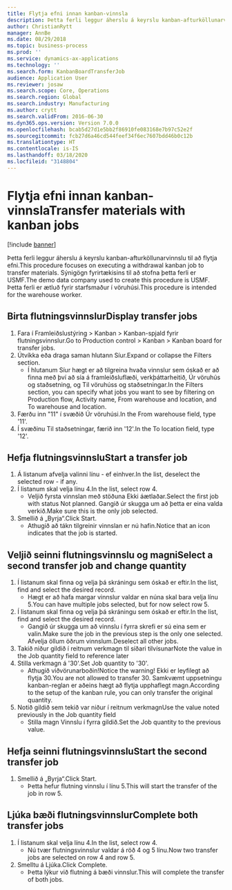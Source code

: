 ```yaml
---
title: Flytja efni innan kanban-vinnsla
description: Þetta ferli leggur áherslu á keyrslu kanban-afturköllunarvinnslu til að flytja efni.
author: ChristianRytt
manager: AnnBe
ms.date: 08/29/2018
ms.topic: business-process
ms.prod: ''
ms.service: dynamics-ax-applications
ms.technology: ''
ms.search.form: KanbanBoardTransferJob
audience: Application User
ms.reviewer: josaw
ms.search.scope: Core, Operations
ms.search.region: Global
ms.search.industry: Manufacturing
ms.author: crytt
ms.search.validFrom: 2016-06-30
ms.dyn365.ops.version: Version 7.0.0
ms.openlocfilehash: bcab5d27d1e5bb2f86910fe083168e7b97c52e2f
ms.sourcegitcommit: fcb27d6a46cd544feef34f6ec7607bdd46b0c12b
ms.translationtype: HT
ms.contentlocale: is-IS
ms.lasthandoff: 03/18/2020
ms.locfileid: "3148804"
---
```

# <a name="transfer-materials-with-kanban-jobs"></a><span data-ttu-id="f8f55-103">Flytja efni innan kanban-vinnsla</span><span class="sxs-lookup"><span data-stu-id="f8f55-103">Transfer materials with kanban jobs</span></span>

[!include [banner](../../includes/banner.md)]

<span data-ttu-id="f8f55-104">Þetta ferli leggur áherslu á keyrslu kanban-afturköllunarvinnslu til að flytja efni.</span><span class="sxs-lookup"><span data-stu-id="f8f55-104">This procedure focuses on executing a withdrawal kanban job to transfer materials.</span></span> <span data-ttu-id="f8f55-105">Sýnigögn fyrirtækisins til að stofna þetta ferli er USMF.</span><span class="sxs-lookup"><span data-stu-id="f8f55-105">The demo data company used to create this procedure is USMF.</span></span> <span data-ttu-id="f8f55-106">Þetta ferli er ætluð fyrir starfsmaður í vöruhúsi.</span><span class="sxs-lookup"><span data-stu-id="f8f55-106">This procedure is intended for the warehouse worker.</span></span>


## <a name="display-transfer-jobs"></a><span data-ttu-id="f8f55-107">Birta flutningsvinnslur</span><span class="sxs-lookup"><span data-stu-id="f8f55-107">Display transfer jobs</span></span>
1. <span data-ttu-id="f8f55-108">Fara í Framleiðslustýring > Kanban > Kanban-spjald fyrir flutningsvinnslur.</span><span class="sxs-lookup"><span data-stu-id="f8f55-108">Go to Production control > Kanban > Kanban board for transfer jobs.</span></span>
2. <span data-ttu-id="f8f55-109">Útvíkka eða draga saman hlutann Síur.</span><span class="sxs-lookup"><span data-stu-id="f8f55-109">Expand or collapse the Filters section.</span></span>
    * <span data-ttu-id="f8f55-110">Í hlutanum Síur hægt er að tilgreina hvaða vinnslur sem óskað er að finna með því að sía á framleiðsluflæði, verkþáttarheitið, Úr vöruhús og staðsetning, og Til vöruhúss og staðsetningar.</span><span class="sxs-lookup"><span data-stu-id="f8f55-110">In the Filters section, you can specify what jobs you want to see by filtering on Production flow, Activity name, From warehouse and location, and To warehouse and location.</span></span>  
3. <span data-ttu-id="f8f55-111">Færðu inn "11" í svæðið Úr vöruhúsi.</span><span class="sxs-lookup"><span data-stu-id="f8f55-111">In the From warehouse field, type '11'.</span></span>
4. <span data-ttu-id="f8f55-112">Í svæðinu Til staðsetningar, færið inn '12'.</span><span class="sxs-lookup"><span data-stu-id="f8f55-112">In the To location field, type '12'.</span></span>

## <a name="start-a-transfer-job"></a><span data-ttu-id="f8f55-113">Hefja flutningsvinnslu</span><span class="sxs-lookup"><span data-stu-id="f8f55-113">Start a transfer job</span></span>
1. <span data-ttu-id="f8f55-114">Á listanum afvelja valinni línu - ef einhver.</span><span class="sxs-lookup"><span data-stu-id="f8f55-114">In the list, deselect the selected row - if any.</span></span>
2. <span data-ttu-id="f8f55-115">Í listanum skal velja línu 4.</span><span class="sxs-lookup"><span data-stu-id="f8f55-115">In the list, select row 4.</span></span>
    * <span data-ttu-id="f8f55-116">Veljið fyrsta vinnslan með stöðuna Ekki áætlaðar.</span><span class="sxs-lookup"><span data-stu-id="f8f55-116">Select the first job with status Not planned.</span></span> <span data-ttu-id="f8f55-117">Gangið úr skugga um að þetta er eina valda verkið.</span><span class="sxs-lookup"><span data-stu-id="f8f55-117">Make sure this is the only job selected.</span></span>  
3. <span data-ttu-id="f8f55-118">Smellið á „Byrja“.</span><span class="sxs-lookup"><span data-stu-id="f8f55-118">Click Start.</span></span>
    * <span data-ttu-id="f8f55-119">Athugið að tákn tilgreinir vinnslan er nú hafin.</span><span class="sxs-lookup"><span data-stu-id="f8f55-119">Notice that an icon indicates that the job is started.</span></span>  

## <a name="select-a-second-transfer-job-and-change-quantity"></a><span data-ttu-id="f8f55-120">Veljið seinni flutningsvinnslu og magni</span><span class="sxs-lookup"><span data-stu-id="f8f55-120">Select a second transfer job and change quantity</span></span>
1. <span data-ttu-id="f8f55-121">Í listanum skal finna og velja þá skráningu sem óskað er eftir.</span><span class="sxs-lookup"><span data-stu-id="f8f55-121">In the list, find and select the desired record.</span></span>
    * <span data-ttu-id="f8f55-122">Hægt er að hafa margar vinnslur valdar en núna skal bara velja línu 5.</span><span class="sxs-lookup"><span data-stu-id="f8f55-122">You can have multiple jobs selected, but for now select row 5.</span></span>  
2. <span data-ttu-id="f8f55-123">Í listanum skal finna og velja þá skráningu sem óskað er eftir.</span><span class="sxs-lookup"><span data-stu-id="f8f55-123">In the list, find and select the desired record.</span></span>
    * <span data-ttu-id="f8f55-124">Gangið úr skugga um að vinnslu í fyrra skrefi er sú eina sem er valin.</span><span class="sxs-lookup"><span data-stu-id="f8f55-124">Make sure the job in the previous step is the only one selected.</span></span> <span data-ttu-id="f8f55-125">Afvelja öllum öðrum vinnslum.</span><span class="sxs-lookup"><span data-stu-id="f8f55-125">Deselect all other jobs.</span></span>  
3. <span data-ttu-id="f8f55-126">Takið niður gildið í reitnum verkmagn til síðari tilvísunar</span><span class="sxs-lookup"><span data-stu-id="f8f55-126">Note the value in the Job quantity field to reference later</span></span>
4. <span data-ttu-id="f8f55-127">Stilla verkmagn á '30'.</span><span class="sxs-lookup"><span data-stu-id="f8f55-127">Set Job quantity to '30'.</span></span>
    * <span data-ttu-id="f8f55-128">Athugið viðvörunarboðin!</span><span class="sxs-lookup"><span data-stu-id="f8f55-128">Notice the warning!</span></span> <span data-ttu-id="f8f55-129">Ekki er leyfilegt að flytja 30.</span><span class="sxs-lookup"><span data-stu-id="f8f55-129">You are not allowed to transfer 30.</span></span> <span data-ttu-id="f8f55-130">Samkvæmt uppsetningu kanban-reglan er aðeins hægt að flytja upphaflegt magn.</span><span class="sxs-lookup"><span data-stu-id="f8f55-130">According to the setup of the kanban rule, you can only transfer the original quantity.</span></span>  
5. <span data-ttu-id="f8f55-131">Notið gildið sem tekið var niður í reitnum verkmagn</span><span class="sxs-lookup"><span data-stu-id="f8f55-131">Use the value noted previously in the Job quantity field</span></span>
    * <span data-ttu-id="f8f55-132">Stilla magn Vinnslu í fyrra gildið.</span><span class="sxs-lookup"><span data-stu-id="f8f55-132">Set the Job quantity to the previous value.</span></span>  

## <a name="start-the-second-transfer-job"></a><span data-ttu-id="f8f55-133">Hefja seinni flutningsvinnslu</span><span class="sxs-lookup"><span data-stu-id="f8f55-133">Start the second transfer job</span></span>
1. <span data-ttu-id="f8f55-134">Smellið á „Byrja“.</span><span class="sxs-lookup"><span data-stu-id="f8f55-134">Click Start.</span></span>
    * <span data-ttu-id="f8f55-135">Þetta hefur flutning vinnslu í línu 5.</span><span class="sxs-lookup"><span data-stu-id="f8f55-135">This will start the transfer of the job in row 5.</span></span>  

## <a name="complete-both-transfer-jobs"></a><span data-ttu-id="f8f55-136">Ljúka bæði flutningsvinnslur</span><span class="sxs-lookup"><span data-stu-id="f8f55-136">Complete both transfer jobs</span></span>
1. <span data-ttu-id="f8f55-137">Í listanum skal velja línu 4.</span><span class="sxs-lookup"><span data-stu-id="f8f55-137">In the list, select row 4.</span></span>
    * <span data-ttu-id="f8f55-138">Nú tvær flutningsvinnslur valdar á röð 4 og 5 línu.</span><span class="sxs-lookup"><span data-stu-id="f8f55-138">Now two transfer jobs are selected on row 4 and row 5.</span></span>  
2. <span data-ttu-id="f8f55-139">Smelltu á Ljúka.</span><span class="sxs-lookup"><span data-stu-id="f8f55-139">Click Complete.</span></span>
    * <span data-ttu-id="f8f55-140">Þetta lýkur við flutning á bæði vinnslur.</span><span class="sxs-lookup"><span data-stu-id="f8f55-140">This will complete the transfer of both jobs.</span></span>  

